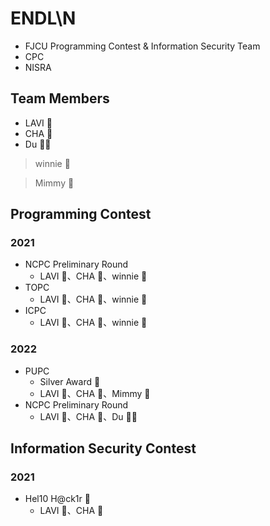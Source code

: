 # ENDL\N
* FJCU Programming Contest & Information Security Team
* CPC
* NISRA

## Team Members

* LAVI :hedgehog:
* CHA :hamster:
* Du :polar_bear:

> winnie :whale:

> Mimmy :poodle:

## Programming Contest

### 2021
* NCPC Preliminary Round
    * LAVI :hedgehog:、CHA :hamster:、winnie :whale:
* TOPC
    * LAVI :hedgehog:、CHA :hamster:、winnie :whale:
* ICPC
    * LAVI :hedgehog:、CHA :hamster:、winnie :whale:

### 2022
* PUPC
    * Silver Award :2nd_place_medal:
    * LAVI :hedgehog:、CHA :hamster:、Mimmy :poodle:
* NCPC Preliminary Round
    * LAVI :hedgehog:、CHA :hamster:、Du :polar_bear:

## Information Security Contest

### 2021
* Hel10 H@ck1r :1st_place_medal:
    * LAVI :hedgehog:、CHA :hamster: